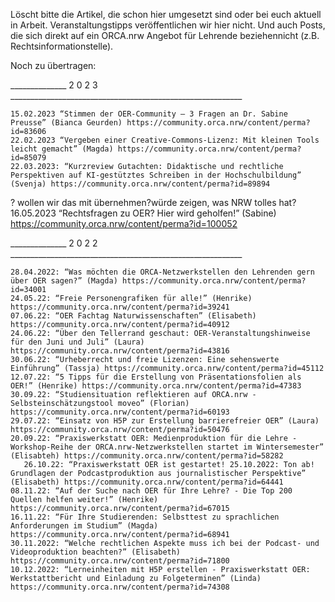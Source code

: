 Löscht bitte die Artikel, die schon hier umgesetzt sind oder bei euch aktuell in Arbeit. Veranstaltungstipps veröffentlichen wir hier nicht. Und auch Posts, die sich direkt auf ein ORCA.nrw Angebot für Lehrende beziehennicht (z.B. Rechtsinformationstelle).

Noch zu übertragen:

______________ 2 0 2 3 __________________________________________________________
   
    15.02.2023 “Stimmen der OER-Community – 3 Fragen an Dr. Sabine Preusse” (Bianca Geurden) https://community.orca.nrw/content/perma?id=83606
    22.02.2023 “Vergeben einer Creative-Commons-Lizenz: Mit kleinen Tools leicht gemacht” (Magda) https://community.orca.nrw/content/perma?id=85079
    22.03.2023: “Kurzreview Gutachten: Didaktische und rechtliche Perspektiven auf KI-gestütztes Schreiben in der Hochschulbildung” (Svenja) https://community.orca.nrw/content/perma?id=89894

 
? wollen wir das mit übernehmen?würde zeigen, was NRW tolles hat?  
16.05.2023 “Rechtsfragen zu OER? Hier wird geholfen!” (Sabine) https://community.orca.nrw/content/perma?id=100052
 
______________ 2 0 2 2 __________________________________________________________
  
    28.04.2022: “Was möchten die ORCA-Netzwerkstellen den Lehrenden gern über OER sagen?” (Magda) https://community.orca.nrw/content/perma?id=34001
    24.05.22: “Freie Personengrafiken für alle!” (Henrike) https://community.orca.nrw/content/perma?id=39241
    07.06.22: “OER Fachtag Naturwissenschaften” (Elisabeth) https://community.orca.nrw/content/perma?id=40912
    24.06.22: “Über den Tellerrand geschaut: OER-Veranstaltungshinweise für den Juni und Juli” (Laura) https://community.orca.nrw/content/perma?id=43816
    30.06.22: “Urheberrecht und freie Lizenzen: Eine sehenswerte Einführung” (Tassja) https://community.orca.nrw/content/perma?id=45112
    12.07.22: “5 Tipps für die Erstellung von Präsentationsfolien als OER!” (Henrike) https://community.orca.nrw/content/perma?id=47383
    30.09.22: “Studiensituation reflektieren auf ORCA.nrw - Selbsteinschätzungstool moveo” (Florian) https://community.orca.nrw/content/perma?id=60193
    29.07.22: “Einsatz von H5P zur Erstellung barrierefreier OER” (Laura) https://community.orca.nrw/content/perma?id=50476
    20.09.22: “Praxiswerkstatt OER: Medienproduktion für die Lehre - Workshop-Reihe der ORCA.nrw-Netzwerkstellen startet im Wintersemester” (Elisabteh) https://community.orca.nrw/content/perma?id=58282
       26.10.22: “Praxiswerkstatt OER ist gestartet! 25.10.2022: Ton ab! Grundlagen der Podcastproduktion aus journalistischer Perspektive” (Elisabeth) https://community.orca.nrw/content/perma?id=64441
    08.11.22: “Auf der Suche nach OER für Ihre Lehre? - Die Top 200 Quellen helfen weiter!” (Henrike) https://community.orca.nrw/content/perma?id=67015
    16.11.22: “Für Ihre Studierenden: Selbsttest zu sprachlichen Anforderungen im Studium” (Magda) https://community.orca.nrw/content/perma?id=68941
    30.11.2022: “Welche rechtlichen Aspekte muss ich bei der Podcast- und Videoproduktion beachten?” (Elisabeth) https://community.orca.nrw/content/perma?id=71800
    10.12.2022: “Lerneinheiten mit H5P erstellen - Praxiswerkstatt OER: Werkstattbericht und Einladung zu Folgeterminen” (Linda) https://community.orca.nrw/content/perma?id=74308    
    
